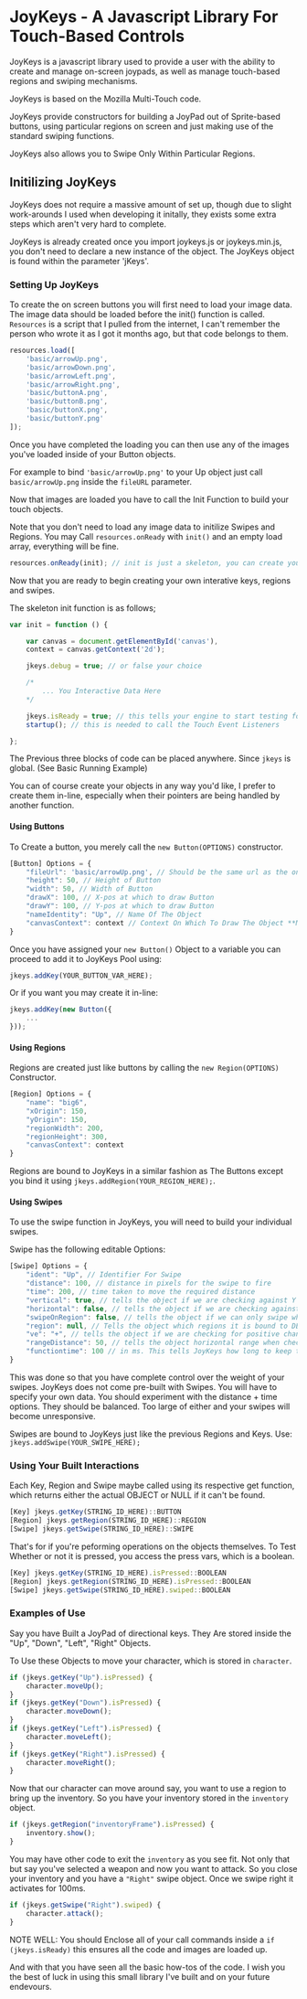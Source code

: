 JoyKeys - A Javascript Library For Touch-Based Controls
=======================================================

JoyKeys is a javascript library used to provide a user with the ability to create and manage on-screen joypads, as well as manage touch-based regions and swiping mechanisms. 

JoyKeys is based on the Mozilla Multi-Touch code.

JoyKeys provide constructors for building a JoyPad out of Sprite-based buttons, using particular regions on screen and just making use of the standard swiping functions. 

JoyKeys also allows you to Swipe Only Within Particular Regions.

Initilizing JoyKeys
-------------------

JoyKeys does not require a massive amount of set up, though due to slight work-arounds I used when developing it initally, they exists some extra steps which aren't very hard to complete.

JoyKeys is already created once you import joykeys.js or joykeys.min.js, you don't need to declare a new instance of the object. The JoyKeys object is found within the parameter 'jKeys'.

### Setting Up JoyKeys

To create the on screen buttons you will first need to load your image data. The image data should be loaded before the init() function is called. `Resources` is a script that I pulled from the internet, I can't remember the person who wrote it as I got it months ago, but that code belongs to them.

```javascript
resources.load([
    'basic/arrowUp.png',
	'basic/arrowDown.png',
	'basic/arrowLeft.png',
	'basic/arrowRight.png',
	'basic/buttonA.png',
	'basic/buttonB.png',
	'basic/buttonX.png',
	'basic/buttonY.png'
]);
```

Once you have completed the loading you can then use any of the images you've loaded inside of your Button objects. 

For example to bind  `'basic/arrowUp.png'` to your Up object just call `basic/arrowUp.png` inside the `fileURL` parameter.

Now that images are loaded you have to call the Init Function to build your touch objects.

Note that you don't need to load any image data to initilize Swipes and Regions. You may Call `resources.onReady` with `init()` and an empty load array, everything will be fine.

```javascript
resources.onReady(init); // init is just a skeleton, you can create your own init functon
```
Now that you are ready to begin creating your own interative keys, regions and swipes.

The skeleton init function is as follows;

```javascript
var init = function () {

    var canvas = document.getElementById('canvas'),
    context = canvas.getContext('2d');

    jkeys.debug = true; // or false your choice

    /*
        ... You Interactive Data Here
    */

    jkeys.isReady = true; // this tells your engine to start testing for JoyKeys Data
    startup(); // this is needed to call the Touch Event Listeners

};
```

The Previous three blocks of code can be placed anywhere. Since `jkeys` is global. (See Basic Running Example)


You can of course create your objects in any way you'd like, I prefer to create them in-line, especially when their pointers are being handled by another function.

#### Using Buttons

To Create a button, you merely call the `new Button(OPTIONS)` constructor.

```javascript
[Button] Options = {
    "fileUrl": 'basic/arrowUp.png', // Should be the same url as the one loaded inside the resources.load
    "height": 50, // Height of Button
    "width": 50, // Width of Button
    "drawX": 100, // X-pos at which to draw Button
    "drawY": 100, // Y-pos at which to draw Button
    "nameIdentity": "Up", // Name Of The Object
    "canvasContext": context // Context On Which To Draw The Object **MUST HAVE
}

```

Once you have assigned your `new Button()` Object to a variable you can proceed to add it to JoyKeys Pool using:

```javascript
jkeys.addKey(YOUR_BUTTON_VAR_HERE);
```

Or if you want you may create it in-line:

```javascript
jkeys.addKey(new Button({
    ...
}));
```

#### Using Regions

Regions are created just like buttons by calling the `new Region(OPTIONS)` Constructor.

```javascript
[Region] Options = {
    "name": "big6",
    "xOrigin": 150,
    "yOrigin": 150,
    "regionWidth": 200,
    "regionHeight": 300,
    "canvasContext": context
}
```

Regions are bound to JoyKeys in a similar fashion as The Buttons except you bind it using `jkeys.addRegion(YOUR_REGION_HERE);`.


#### Using Swipes

To use the swipe function in JoyKeys, you will need to build your individual swipes.

Swipe has the following editable Options:

```javascript
[Swipe] Options = {
    "ident": "Up", // Identifier For Swipe
    "distance": 100, // distance in pixels for the swipe to fire
    "time": 200, // time taken to move the required distance
    "vertical": true, // tells the object if we are checking against Y axis, defaults to FALSE, if not specified
    "horizontal": false, // tells the object if we are checking against X axis, defaults to FALSE, if not specified
    "swipeOnRegion": false, // tells the object if we can only swipe when inside a particular region DEFAULTS TO FALSE, if not specified
    "region": null, // Tells the object which regions it is bound to DEFAULTS TO NULL, if not specified
    "ve": "+", // tells the object if we are checking for positive change or negative change. You MUST Specify either '+' or '-' 
    "rangeDistance": 50, // tells the object horizontal range when checking for vertical swipes and vice versa. DEFAULTS TO 50 px, if not specified.
    "functiontime": 100 // in ms. This tells JoyKeys how long to keep the Swipe set to TRUE. After this time has elapsed the swipe is set to FALSE.
}
```

This was done so that you have complete control over the weight of your swipes. JoyKeys does not come pre-built with Swipes. You will have to specify your own data. You should experiment with the distance + time options. They should be balanced. Too large of either and your swipes will become unresponsive.

Swipes are bound to JoyKeys just like the previous Regions and Keys. Use: `jkeys.addSwipe(YOUR_SWIPE_HERE);`

### Using Your Built Interactions 

Each Key, Region and Swipe maybe called using its respective get function, which returns either the actual OBJECT or NULL if it can't be found. 

```javascript
[Key] jkeys.getKey(STRING_ID_HERE)::BUTTON
[Region] jkeys.getRegion(STRING_ID_HERE)::REGION
[Swipe] jkeys.getSwipe(STRING_ID_HERE)::SWIPE
```

That's for if you're peforming operations on the objects themselves. To Test Whether or not it is pressed, you access the press vars, which is a boolean.

```javascript
[Key] jkeys.getKey(STRING_ID_HERE).isPressed::BOOLEAN
[Region] jkeys.getRegion(STRING_ID_HERE).isPressed::BOOLEAN
[Swipe] jkeys.getSwipe(STRING_ID_HERE).swiped::BOOLEAN
```

### Examples of Use

Say you have Built a JoyPad of directional keys. They Are stored inside the "Up", "Down", "Left", "Right" Objects.

To Use these Objects to move your character, which is stored in `character`.

```javascript
if (jkeys.getKey("Up").isPressed) {
    character.moveUp();
}
if (jkeys.getKey("Down").isPressed) {
    character.moveDown();
}
if (jkeys.getKey("Left").isPressed) {
    character.moveLeft();
}
if (jkeys.getKey("Right").isPressed) {
    character.moveRight();
}
```

Now that our character can move around say, you want to use a region to bring up the inventory. So you have your inventory stored in the `inventory` object.

```javascript
if (jkeys.getRegion("inventoryFrame").isPressed) {
    inventory.show();
}
```

You may have other code to exit the `inventory` as you see fit. Not only that but say you've selected a weapon and now you want to attack. So you close your inventory and you have a `"Right"` swipe object. Once we swipe right it activates for 100ms.

```javascript
if (jkeys.getSwipe("Right").swiped) {
    character.attack();
}
```

NOTE WELL: You should Enclose all of your call commands inside a `if (jkeys.isReady)` this ensures all the code and images are loaded up.

And with that you have seen all the basic how-tos of the code. I wish you the best of luck in using this small library I've built and on your future endevours.

